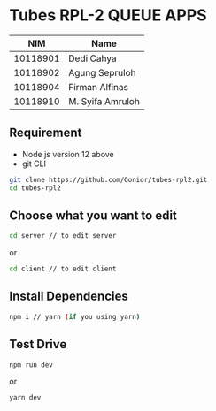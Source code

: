 # Tubes RPL-2 QUEUE APPS
NIM | Name
--- | --- 
10118901 | Dedi Cahya
10118902 | Agung Sepruloh
10118904 | Firman Alfinas
10118910 | M. Syifa Amruloh

## Requirement
- Node js version 12 above
- git CLI

```bash
git clone https://github.com/Gonior/tubes-rpl2.git
cd tubes-rpl2
```

## Choose what you want to edit
```bash
cd server // to edit server
```
or 

```bash
cd client // to edit client
```

## Install Dependencies

```bash
npm i // yarn (if you using yarn)
```
## Test Drive

```bash
npm run dev
```
or 
```bash
yarn dev
```
